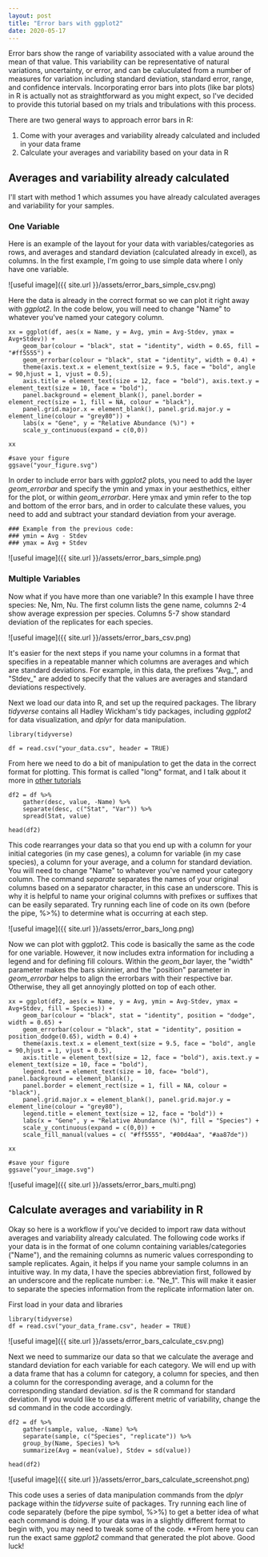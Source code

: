 ```yaml
---
layout: post
title: "Error bars with ggplot2"
date: 2020-05-17
---
```



Error bars show the range of variability associated with a value around the mean of that value. This variability can be representative of natural variations, uncertainty, or error, and can be caluculated from a number of measures for variation including standard deviation, standard error, range, and confidence intervals. Incorporating error bars into plots (like bar plots) in R is actually not as straightforward as you might expect, so I've decided to provide this tutorial based on my trials and tribulations with this process. 

There are two general ways to approach error bars in R:
1. Come with your averages and variability already calculated and included in your data frame 
2. Calculate your averages and variability based on your data in R

## Averages and variability already calculated ##

I'll start with method 1 which assumes you have already calculated averages and variability for your samples.  

### One Variable ###
Here is an example of the layout for your data with variables/categories as rows, and averages and standard deviation (calculated already in excel), as columns. In the first example, I'm going to use simple data where I only have one variable. 

![useful image]({{ site.url }}/assets/error_bars_simple_csv.png)


Here the data is already in the correct format so we can plot it right away with *ggplot2*. In the code below, you will need to change "Name" to whatever you've named your category column.

```
xx = ggplot(df, aes(x = Name, y = Avg, ymin = Avg-Stdev, ymax = Avg+Stdev)) + 
	geom_bar(colour = "black", stat = "identity", width = 0.65, fill = "#ff5555") + 
	geom_errorbar(colour = "black", stat = "identity", width = 0.4) + 
	theme(axis.text.x = element_text(size = 9.5, face = "bold", angle = 90,hjust = 1, vjust = 0.5), 
	axis.title = element_text(size = 12, face = "bold"), axis.text.y = element_text(size = 10, face = "bold"), 
	panel.background = element_blank(), panel.border = element_rect(size = 1, fill = NA, colour = "black"), 
	panel.grid.major.x = element_blank(), panel.grid.major.y = element_line(colour = "grey80")) + 
	labs(x = "Gene", y = "Relative Abundance (%)") + 
	scale_y_continuous(expand = c(0,0))
	
xx

#save your figure
ggsave("your_figure.svg")

```

In order to include error bars with *ggplot2* plots, you need to add the layer *geom_errorbar* and specify the ymin and ymax in your aesthethics, either for the plot, or within *geom_errorbar*. Here ymax and ymin refer to the top and bottom of the error bars, and in order to calculate these values, you need to add and subtract your standard deviation from your average. 

```
### Example from the previous code: 
### ymin = Avg - Stdev
### ymax = Avg + Stdev
```

![useful image]({{ site.url }}/assets/error_bars_simple.png)



### Multiple Variables ###
Now what if you have more than one variable? In this example I have three species: Ne, Nm, Nu. The first column lists the gene name, columns 2-4 show average expression per species. Columns 5-7 show standard deviation of the replicates for each species. 

![useful image]({{ site.url }}/assets/error_bars_csv.png)

It's easier for the next steps if you name your columns in a format that specifies in a repeatable manner which columns are averages and which are standard deviations. For example, in this data, the prefixes "Avg_", and "Stdev_" are added to specify that the values are averages and standard deviations respectively. 

Next we load our data into R, and set up the required packages. The library *tidyverse* contains all Hadley Wickham's tidy packages, including *ggplot2* for data visualization, and *dplyr* for data manipulation. 


```
library(tidyverse)

df = read.csv("your_data.csv", header = TRUE)
```

From here we need to do a bit of manipulation to get the data in the correct format for plotting. This format is called "long" format, and I talk about it more in [other tutorials](https://jkzorz.github.io/2019/06/05/stacked-bar-plots.html)

```
df2 = df %>% 
    gather(desc, value, -Name) %>% 
    separate(desc, c("Stat", "Var")) %>% 
    spread(Stat, value)
    
head(df2)
```

This code rearranges your data so that you end up with a column for your initial categories (in my case genes), a column for variable (in my case species), a column for your average, and a column for standard deviation. You will need to change "Name" to whatever you've named your category column. The command *separate* separates the names of your original columns based on a separator character, in this case an underscore. This is why it is helpful to name your original columns with prefixes or suffixes that can be easily separated. Try running each line of code on its own (before the pipe, %>%) to determine what is occurring at each step. 


![useful image]({{ site.url }}/assets/error_bars_long.png)


Now we can plot with ggplot2. This code is basically the same as the code for one variable. However, it now includes extra information for including a legend and for defining fill colours. Within the *geom_bar* layer, the "width" parameter makes the bars skinnier, and the "position" parameter in *geom_errorbar* helps to align the errorbars with their respective bar. Otherwise, they all get annoyingly plotted on top of each other. 

```
xx = ggplot(df2, aes(x = Name, y = Avg, ymin = Avg-Stdev, ymax = Avg+Stdev, fill = Species)) + 
	geom_bar(colour = "black", stat = "identity", position = "dodge", width = 0.65) +      	
	geom_errorbar(colour = "black", stat = "identity", position = position_dodge(0.65), width = 0.4) + 
	theme(axis.text.x = element_text(size = 9.5, face = "bold", angle = 90,hjust = 1, vjust = 0.5), 
	axis.title = element_text(size = 12, face = "bold"), axis.text.y = element_text(size = 10, face = "bold"), 
	legend.text = element_text(size = 10, face= "bold"), panel.background = element_blank(), 
	panel.border = element_rect(size = 1, fill = NA, colour = "black"), 
	panel.grid.major.x = element_blank(), panel.grid.major.y = element_line(colour = "grey80"), 
	legend.title = element_text(size = 12, face = "bold")) + 
	labs(x = "Gene", y = "Relative Abundance (%)", fill = "Species") + 
	scale_y_continuous(expand = c(0,0)) + 
	scale_fill_manual(values = c( "#ff5555", "#00d4aa", "#aa87de"))

xx

#save your figure
ggsave("your_image.svg")
```


![useful image]({{ site.url }}/assets/error_bars_multi.png)



## Calculate averages and variability in R ##

Okay so here is a workflow if you've decided to import raw data without averages and variability already calculated. The following code works if your data is in the format of one column containing variables/categories ("Name"), and the remaining columns as numeric values corresponding to sample replicates. Again, it helps if you name your sample columns in an intuitive way. In my data, I have the species abbreviation first, followed by an underscore and the replicate number: i.e. "Ne_1". This will make it easier to separate the species information from the replicate information later on. 

First load in your data and libraries

```
library(tidyverse)
df = read.csv("your_data_frame.csv", header = TRUE)

```

![useful image]({{ site.url }}/assets/error_bars_calculate_csv.png) 

Next we need to summarize our data so that we calculate the average and standard deviation for each variable for each category. We will end up with a data frame that has a column for category, a column for species, and then a column for the corresponding average, and a column for the corresponding standard deviation. *sd* is the R command for standard deviation. If you would like to use a different metric of variability, change the sd command in the code accordingly. 

```
df2 = df %>% 
    gather(sample, value, -Name) %>%
    separate(sample, c("Species", "replicate")) %>%
    group_by(Name, Species) %>%
    summarize(Avg = mean(value), Stdev = sd(value))

head(df2)
```

![useful image]({{ site.url }}/assets/error_bars_calculate_screenshot.png)

This code uses a series of data manipulation commands from the *dplyr* package within the *tidyverse* suite of packages. Try running each line of code separately (before the pipe symbol, %>%) to get a better idea of what each command is doing. If your data was in a slightly different format to begin with, you may need to tweak some of the code. **From here you can run the exact same *ggplot2* command that generated the plot above. Good luck! 





